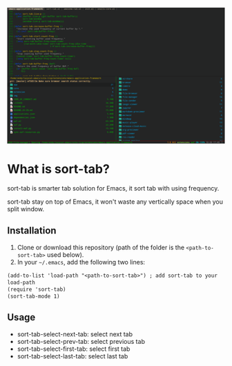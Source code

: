 <p align="center">
  <img width="800" src="./screenshot.png">
</p>

# What is sort-tab?
sort-tab is smarter tab solution for Emacs, it sort tab with using frequency.

sort-tab stay on top of Emacs, it won't waste any vertically space when you split window.

## Installation
1. Clone or download this repository (path of the folder is the `<path-to-sort-tab>` used below).
2. In your `~/.emacs`, add the following two lines:
```elisp
(add-to-list 'load-path "<path-to-sort-tab>") ; add sort-tab to your load-path
(require 'sort-tab)
(sort-tab-mode 1)
```

## Usage
* sort-tab-select-next-tab: select next tab
* sort-tab-select-prev-tab: select previous tab
* sort-tab-select-first-tab: select first tab
* sort-tab-select-last-tab: select last tab
